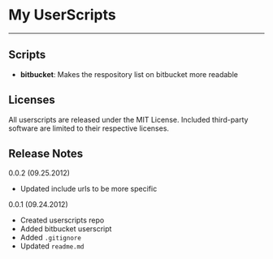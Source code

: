 # My UserScripts
***

## Scripts
* **bitbucket**: Makes the respository list on bitbucket more readable

## Licenses
All userscripts are released under the MIT License. Included third-party software are limited to their respective licenses.

## Release Notes
0.0.2 (09.25.2012)

* Updated include urls to be more specific


0.0.1 (09.24.2012)

* Created userscripts repo
* Added bitbucket userscript
* Added `.gitignore`
* Updated `readme.md`